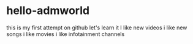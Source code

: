 # hello-admworld
this is my first attempt on github
let's learn it
I like new videos
i like new songs
i like movies
i like infotainment channels
